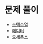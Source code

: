 # 문제 풀이
- [스택수열](https://github.com/JangHyoGwang/TIL/blob/main/Python/%EC%8A%A4%ED%83%9D%EC%88%98%EC%97%B4.md)
- [에디터](https://github.com/JangHyoGwang/TIL/blob/main/Python/%EC%97%90%EB%94%94%ED%84%B0(1406).md)
- [요세푸스](https://github.com/JangHyoGwang/TIL/blob/main/Python/%EC%9A%94%EC%84%B8%ED%91%B8%EC%8A%A4(1158).md)
